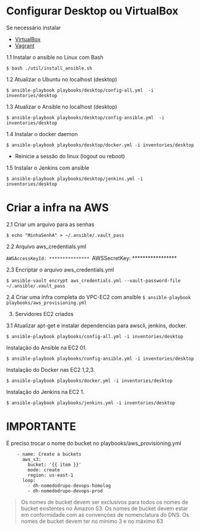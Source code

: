 # Configurar Desktop ou VirtualBox

Se necessário instalar 
* [VirtualBox](http://virtualbox.org/)
* [Vagrant](http://vagrantup.com/)

1.1 Instalar o ansible no Linux com Bash

`$ bash ./util/install_ansible.sh`

1.2 Atualizar o Ubuntu no localhost (desktop)

`$ ansible-playbook playbooks/desktop/config-all.yml  -i inventories/desktop`

1.3 Atualizar o Ansible no localhost (desktop)

`$ ansible-playbook playbooks/desktop/config-ansible.yml  -i inventories/desktop`

1.4 Instalar o docker daemon

`$ ansible-playbook playbooks/desktop/docker.yml -i inventories/desktop`

* Reinicie a sessão do linux (logout ou reboot)

1.5 Instalar o Jenkins com ansible

`$ ansible-playbook playbooks/desktop/jenkins.yml -i inventories/desktop`

# Criar a infra na AWS

2.1 Criar um arquivo para as senhas

`$ echo "MinhaSenhA" > ~/.ansible/.vault_pass`

2.2 Arquivo aws_credentials.yml

`AWSAccessKeyId: ***************
`AWSSecretKey: *****************

2.3 Encriptar o arquivo aws_credentials.yml

`$ ansible-vault encrypt aws_credentials.yml --vault-password-file ~/.ansible/.vault_pass`

2.4 Criar uma infra completa do VPC-EC2 com ansible
`$ ansible-playbook playbooks/aws_provisioning.yml`

3. Servidores EC2 criados

3.1 Atualizar apt-get e instalar dependencias para awscli, jenkins, docker.

`$ ansible-playbook playbooks/config-all.yml -i inventories/desktop`

Instalação do Ansible na EC2 01.

`$ ansible-playbook playbooks/config-ansible.yml -i inventories/desktop`

Instalação do Docker nas EC2 1,2,3.

`$ ansible-playbook playbooks/docker.yml -i inventories/desktop`

Instalação do Jenkins na EC2 1.

`$ ansible-playbook playbooks/jenkins.yml -i inventories/desktop`

# IMPORTANTE

É preciso trocar o nome do bucket no playbooks/aws_provisioning.yml
```
    - name: Create a buckets
      aws_s3:
        bucket: '{{ item }}'
        mode: create
        region: us-east-1
      loop:
        - dh-nomedodrupo-devops-homolog
        - dh-nomedodrupo-devops-prod
```

> Os nomes de bucket devem ser exclusivos para todos os nomes de bucket existentes no Amazon S3. Os nomes de bucket devem estar em conformidade com as convenções de nomenclatura do DNS. Os nomes de bucket devem ter no mínimo 3 e no máximo 63 


